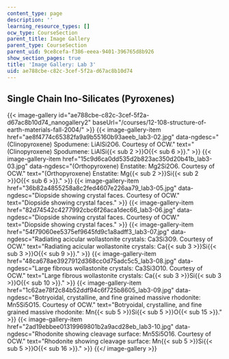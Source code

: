 ```yaml
---
content_type: page
description: ''
learning_resource_types: []
ocw_type: CourseSection
parent_title: Image Gallery
parent_type: CourseSection
parent_uid: 9ce8cefa-f386-eeea-9401-396765d8b926
show_section_pages: true
title: 'Image Gallery: Lab 3'
uid: ae788cbe-c82c-3cef-5f2a-d67ac8b10d74
---
```

Single Chain Ino-Silicates (Pyroxenes)
--------------------------------------
{{< image-gallery id="ae788cbe-c82c-3cef-5f2a-d67ac8b10d74_nanogallery2" baseUrl="/courses/12-108-structure-of-earth-materials-fall-2004/" >}}
{{< image-gallery-item href="ae8f4774c65382fa9a9b55160b93aeeb_lab3-02.jpg" data-ngdesc="(Clinopyroxene) Spodumene: LiAlSi2O6. Courtesy of OCW." text="(Clinopyroxene) Spodumene: LiAlSi{{< sub 2 >}}O{{< sub 6 >}}." >}}
{{< image-gallery-item href="15c9d6ca0dd535d2b823ac350d20b41b_lab3-03.jpg" data-ngdesc="(Orthopyroxene) Enstatite: Mg2Si2O6. Courtesy of OCW." text="(Orthopyroxene) Enstatite: Mg{{< sub 2 >}}Si{{< sub 2 >}}O{{< sub 6 >}}." >}}
{{< image-gallery-item href="36b82a4855258a8c2fed4607e226aa79_lab3-05.jpg" data-ngdesc="Diopside showing crystal faces. Courtesy of OCW." text="Diopside showing crystal faces." >}}
{{< image-gallery-item href="82d74542c4277992cbc6f26aca1dec66_lab3-06.jpg" data-ngdesc="Diopside showing crystal faces. Courtesy of OCW." text="Diopside showing crystal faces." >}}
{{< image-gallery-item href="54f79060ee5375ef9645fd9c1a8adff3_lab3-07.jpg" data-ngdesc="Radiating acicular wollastonite crystals: Ca3Si3O9. Courtesy of OCW." text="Radiating acicular wollastonite crystals: Ca{{< sub 3 >}}Si{{< sub 3 >}}O{{< sub 9 >}}." >}}
{{< image-gallery-item href="48ca678ae3927912d368cc0d75adc5c5_lab3-08.jpg" data-ngdesc="Large fibrous wollastonite crystals: Ca3Si3O10. Courtesy of OCW." text="Large fibrous wollastonite crystals: Ca{{< sub 3 >}}Si{{< sub 3 >}}O{{< sub 10 >}}." >}}
{{< image-gallery-item href="1c62ae78f2c84b52ddf94c6f725b8605_lab3-09.jpg" data-ngdesc="Botryoidal, crystalline, and fine grained massive rhodonite: Mn5Si5O15. Courtesy of OCW." text="Botryoidal, crystalline, and fine grained massive rhodonite: Mn{{< sub 5 >}}Si{{< sub 5 >}}O{{< sub 15 >}}." >}}
{{< image-gallery-item href="2ad19ebbee01319969801b2a9acd28eb_lab3-10.jpg" data-ngdesc="Rhodonite showing cleavage surface: Mn5Si5O16. Courtesy of OCW." text="Rhodonite showing cleavage surface: Mn{{< sub 5 >}}Si{{< sub 5 >}}O{{< sub 16 >}}." >}}
{{</ image-gallery >}}